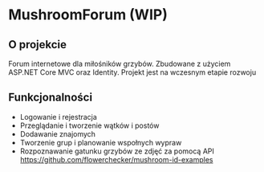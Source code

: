 # MushroomForum (WIP)
## O projekcie  
Forum internetowe dla miłośników grzybów. Zbudowane z użyciem ASP.NET Core MVC oraz Identity. Projekt jest na wczesnym etapie rozwoju
## Funkcjonalności
- Logowanie i rejestracja
- Przeglądanie i tworzenie wątków i postów
- Dodawanie znajomych
- Tworzenie grup i planowanie wspołnych wypraw
- Rozpoznawanie gatunku grzybów ze zdjęć za pomocą API https://github.com/flowerchecker/mushroom-id-examples
